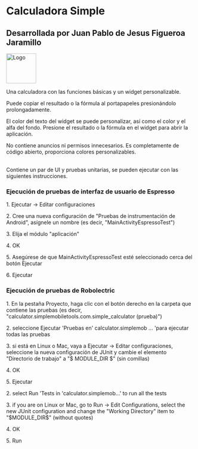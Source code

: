 # Calculadora Simple
## Desarrollada por Juan Pablo de Jesus Figueroa Jaramillo
<img alt="Logo" src="app/src/main/res/mipmap-xxxhdpi/ic_launcher.png" width="80">

Una calculadora con las funciones básicas y un widget personalizable.

Puede copiar el resultado o la fórmula al portapapeles presionándolo prolongadamente.

El color del texto del widget se puede personalizar, así como el color y el alfa del fondo. Presione el resultado o la fórmula en el widget para abrir la aplicación.

No contiene anuncios ni permisos innecesarios. Es completamente de código abierto, proporciona colores personalizables.


</br>
Contiene un par de UI y pruebas unitarias, se pueden ejecutar con las siguientes instrucciones.

<h3> Ejecución de pruebas de interfaz de usuario de Espresso </h3>
<p> 1. Ejecutar -> Editar configuraciones </p>
<p> 2. Cree una nueva configuración de "Pruebas de instrumentación de Android", asígnele un nombre (es decir, "MainActivityEspressoTest") </p>
<p> 3. Elija el módulo "aplicación" </p>
<p> 4. OK </p>
<p> 5. Asegúrese de que MainActivityEspressoTest esté seleccionado cerca del botón Ejecutar </p>
<p> 6. Ejecutar </p>

<h3> Ejecución de pruebas de Robolectric </h3>
<p> 1. En la pestaña Proyecto, haga clic con el botón derecho en la carpeta que contiene las pruebas (es decir, "calculator.simplemobiletools.com.simple_calculator (prueba)") </p>
<p> 2. seleccione Ejecutar 'Pruebas en' calculator.simplemob ... 'para ejecutar todas las pruebas </p>
<p> 3. si está en Linux o Mac, vaya a Ejecutar -> Editar configuraciones, seleccione la nueva configuración de JUnit y cambie el elemento "Directorio de trabajo" a "$ MODULE_DIR $" (sin comillas) </p>
<p> 4. OK </p>
<p> 5. Ejecutar </p>
<p>2. select Run 'Tests in 'calculator.simplemob...' to run all the tests</p>
<p>3. if you are on Linux or Mac, go to Run -> Edit Configurations, select the new JUnit configuration and change the "Working Directory" item to "$MODULE_DIR$" (without quotes)</p>
<p>4. OK</p>
<p>5. Run</p>

